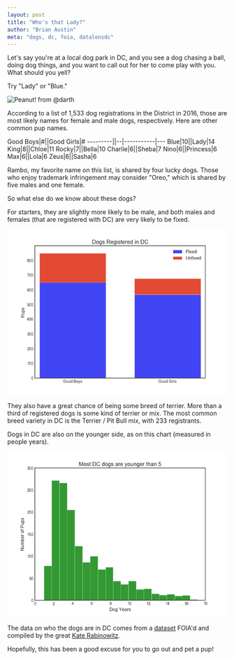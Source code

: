 ```yaml
---
layout: post
title: "Who's that Lady?"
author: "Brian Austin"
meta: "dogs, dc, foia, datalensdc"
---
```

Let's say you're at a local dog park in DC, and you see a dog chasing a ball, doing dog things, and you want to call out for her to come play with you. What should you yell?

Try "Lady" or "Blue."

![Peanut! from @darth](https://pbs.twimg.com/media/C77GgWCW0AAAHqi.jpg:large)

According to a list of 1,533 dog registrations in the District in 2016, those are most likely names for female and male dogs, respectively. Here are other common pup names.

Good Boys|#||Good Girls|#
---------||--|-----------|---
Blue|10||Lady|14
King|8||Chloe|11
Rocky|7||Bella|10
Charlie|6||Sheba|7
Nino|6||Princess|6
Max|6||Lola|6
Zeus|6||Sasha|6

Rambo, my favorite name on this list, is shared by four lucky dogs. Those who enjoy trademark infringement may consider "Oreo," which is shared by five males and one female.

So what else do we know about these dogs?

For starters, they are slightly more likely to be male, and both males and females (that are registered with DC) are very likely to be fixed.

![](https://raw.githubusercontent.com/austinbrian/blog/master/images/dogs_registered_mf.png)

They also have a great chance of being some breed of terrier. More than a third of registered dogs is some kind of terrier or mix. The most common breed variety in DC is the Terrier / Pit Bull mix, with 233 registrants.

Dogs in DC are also on the younger side, as on this chart (measured in people years).

![](https://raw.githubusercontent.com/austinbrian/blog/master/images/dog_years_dc.jpg)

The data on who the dogs are in DC comes from a [dataset](https://github.com/katerabinowitz/FOIA-Requests/tree/master/Registered%20Dogs) FOIA'd and compiled by the great [Kate Rabinowitz](http://www.datalensdc.com/).

Hopefully, this has been a good excuse for you to go out and pet a pup!
